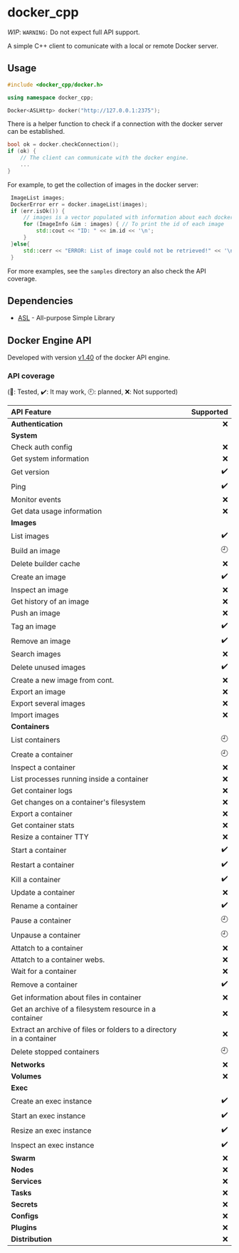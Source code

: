 # docker_cpp

*WIP*: `WARNING:` Do not expect full API support.

A simple C++ client to comunicate with a local or remote Docker server.

## Usage

```c++
#include <docker_cpp/docker.h>

using namespace docker_cpp;

Docker<ASLHttp> docker("http://127.0.0.1:2375");
```

There is a helper function to check if a connection with the docker server can be established.

```c++
bool ok = docker.checkConnection();
if (ok) {
    // The client can communicate with the docker engine.
    ...
}
```

For example, to get the collection of images in the docker server:

```c++
 ImageList images;
 DockerError err = docker.imageList(images);
 if (err.isOk()) {
     // images is a vector populated with information about each docker image
     for (ImageInfo &im : images) { // To print the id of each image
         std::cout << "ID: " << im.id << '\n';
     }
 }else{
     std::cerr << "ERROR: List of image could not be retrieved!" << '\n';
 }
```

For more examples, see the `samples` directory an also check the API coverage.

## Dependencies

- [ASL](https://github.com/aslze/asl) - All-purpose Simple Library

## Docker Engine API

Developed with version [v1.40](https://docs.docker.com/engine/api/v1.40/) of the docker API engine.

### API coverage

(:100:: Tested, :heavy_check_mark:: It may work, :clock9:: planned, :x:: Not supported)

| API Feature                  | Supported |
| :--------------------------- | --------: |
| __Authentication__           | :x: |
| __System__                   |     |
| Check auth config            | :x: |
| Get system information       | :x: |
| Get version                  | :heavy_check_mark: |
| Ping                         | :heavy_check_mark: |
| Monitor events               | :x: |
| Get data usage information   | :x: |
| __Images__                   |     |
| List images                  | :heavy_check_mark: |
| Build an image               | :clock9: |
| Delete builder cache         | :x: |
| Create an image              | :heavy_check_mark: |
| Inspect an image             | :x: |
| Get history of an image      | :x: |
| Push an image                | :x: |
| Tag an image                 | :heavy_check_mark: |
| Remove an image              | :heavy_check_mark: |
| Search images                | :x: |
| Delete unused images         | :heavy_check_mark: |
| Create a new image from cont.| :x: |
| Export an image              | :x: |
| Export several images        | :x: |
| Import images                | :x: |
| __Containers__               |     |
| List containers              | :clock9: |
| Create a container           | :clock9: |
| Inspect a container          | :x: |
| List processes running inside a container | :x: |
| Get container logs           | :x: |
| Get changes on a container's filesystem | :x: |
| Export a container           | :x: |
| Get container stats          | :x: |
| Resize a container TTY       | :x: |
| Start a container            | :heavy_check_mark: |
| Restart a container          | :heavy_check_mark: |
| Kill a container             | :heavy_check_mark: |
| Update a container           | :x: |
| Rename a container           | :heavy_check_mark: |
| Pause a container            | :clock9: |
| Unpause a container          | :clock9: |
| Attatch to a container       | :x: |
| Attatch to a container webs. | :x: |
| Wait for a container         | :x: |
| Remove a container           | :heavy_check_mark: |
| Get information about files in container | :x: |
| Get an archive of a filesystem resource in a container | :x: |
| Extract an archive of files or folders to a directory in a container | :x: |
| Delete stopped containers    | :clock9: |
| __Networks__       | :x:  |
| __Volumes__        | :x:  |
| __Exec__           |      |
| Create an exec instance      | :heavy_check_mark: |
| Start an exec instance       | :heavy_check_mark: |
| Resize an exec instance      | :heavy_check_mark: |
| Inspect an exec instance     | :heavy_check_mark: |
| __Swarm__          | :x:  |
| __Nodes__          | :x:  |
| __Services__       | :x:  |
| __Tasks__          | :x:  |
| __Secrets__        | :x:  |
| __Configs__        | :x:  |
| __Plugins__        | :x:  |
| __Distribution__   | :x:  |
